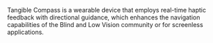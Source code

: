 Tangible Compass is a wearable device that employs real-time haptic feedback with directional guidance, which enhances the navigation capabilities of the Blind and Low Vision community or for screenless applications.
